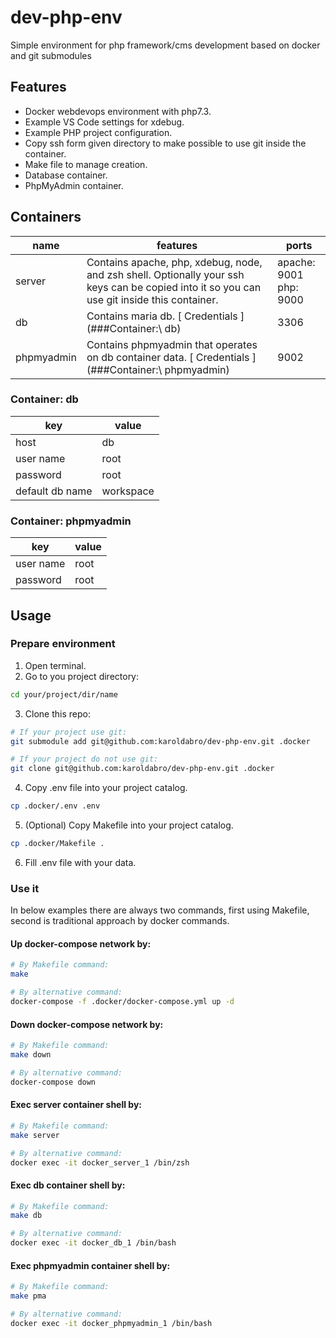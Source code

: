 # dev-php-env
Simple environment for php framework/cms development based on docker and git submodules

## Features
- Docker webdevops environment with php7.3.
- Example VS Code settings for xdebug.
- Example PHP project configuration.
- Copy ssh form given directory to make possible to use git inside the container.
- Make file to manage creation.
- Database container.
- PhpMyAdmin container.
## Containers
| name | features | ports |
| ---- | -------- | ----- |
| server | Contains apache, php, xdebug, node, and zsh shell. Optionally your ssh keys can be copied into it so you can use git inside this container. | apache: 9001 <br/> php: 9000 |
| db | Contains maria db. [ Credentials ](###Container:\ db) | 3306 |
| phpmyadmin| Contains phpmyadmin that operates on db container data. [ Credentials ](###Container:\ phpmyadmin) | 9002

### Container: db
| key | value |
| --- | ----- |
| host | db |
| user name | root |
| password | root |
| default db name | workspace |

### Container: phpmyadmin
| key | value |
| --- | ----- |
| user name | root |
| password | root |

## Usage
### Prepare environment
1. Open terminal.
2. Go to you project directory:  
```bash
cd your/project/dir/name
```
3. Clone this repo: 
```bash
# If your project use git:
git submodule add git@github.com:karoldabro/dev-php-env.git .docker

# If your project do not use git:
git clone git@github.com:karoldabro/dev-php-env.git .docker
```
4. Copy .env file into your project catalog.
```bash
cp .docker/.env .env
```
5. (Optional) Copy Makefile into your project catalog.
```bash
cp .docker/Makefile .
```
6. Fill .env file with your data.
### Use it
In below examples there are always two commands, first using Makefile, second is traditional approach by docker commands. 
#### Up docker-compose network by:
```bash
# By Makefile command:
make

# By alternative command:
docker-compose -f .docker/docker-compose.yml up -d
```
#### Down docker-compose network by:
```bash
# By Makefile command:
make down

# By alternative command:
docker-compose down
```
#### Exec server container shell by:
```bash
# By Makefile command:
make server

# By alternative command:
docker exec -it docker_server_1 /bin/zsh
```

#### Exec db container shell by:
```bash
# By Makefile command:
make db

# By alternative command:
docker exec -it docker_db_1 /bin/bash
```

#### Exec phpmyadmin container shell by:
```bash
# By Makefile command:
make pma

# By alternative command:
docker exec -it docker_phpmyadmin_1 /bin/bash
```